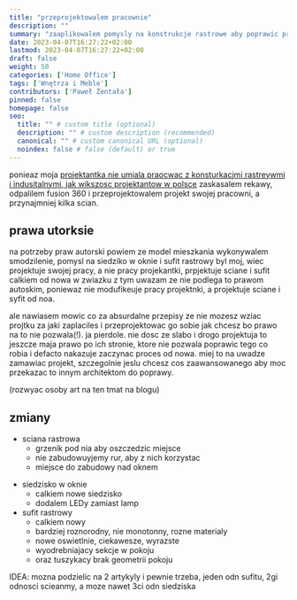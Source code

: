 ```yaml
---
title: "przeprojektowalem pracownie"
description: ""
summary: "zaaplikowalem pomysly na konstrukcje rastrowe aby poprawic projekt pracowni od projektantki"
date: 2023-04-07T16:27:22+02:00
lastmod: 2023-04-07T16:27:22+02:00
draft: false
weight: 50
categories: ['Home Office']
tags: ['Wnętrza i Meble']
contributors: ['Paweł Żentała']
pinned: false
homepage: false
seo:
  title: "" # custom title (optional)
  description: "" # custom description (recommended)
  canonical: "" # custom canonical URL (optional)
  noindex: false # false (default) or true
---
```



ponieaz moja [projektantka nie umiala praocwac z konsturkacjmi rastreywmi i indusitalnymi, jak wikszosc projektantow w polsce]() zaskasalem rekawy, odpalilem fusion 360 i przeprojektowalem projekt swojej pracowni, a przynajmniej kilka scian.

## prawa utorksie
na potrzeby praw autorski powiem ze model mieszkania wykonywalem smodzilenie, pomysl na siedziko w oknie i sufit rastrowy byl moj, wiec projektuje swojej pracy, a nie pracy projekantki, prpjektuje sciane i sufit calkiem od nowa w zwiazku z tym uwazam ze nie podlega to prawom autoskim, poniewaz nie modufikeuje pracy projektnki, a projektuje sciane i syfit od noa.

ale nawiasem mowic co za absurdalne przepisy ze nie mozesz wziac projtku za jaki zaplaciles i przeprojektowac go sobie jak chcesz bo prawo na to nie pozwala(!). ja pierdole. nie dosc ze slabo i drogo projektuja to jeszcze maja prawo po ich stronie, ktore nie pozwala poprawic tego co robia i defacto nakazuje zaczynac proces od nowa. miej to na uwadze zamawiac projekt, szczegolnie jeslu chcesz cos zaawansowanego aby moc przekazac to innym architektom do poprawy.

(rozwyac osoby art na ten tmat na blogu)

## zmiany
- sciana rastrowa
  * grzenik pod nia aby oszczedzic miejsce
  * nie zabudowuyjemy rur, aby z nich korzystac
  * miejsce do zabudowy nad oknem
* siedzisko w oknie
  * calkiem nowe siedzisko
  * dodalem LEDy zamiast lamp
* sufit rastrowy
  * calkiem nowy
  * bardziej roznorodny, nie monotonny, rozne materialy
  * nowe oswietlnie, ciekawesze, wyrazste
  * wyodrebniajacy sekcje w pokoju
  * oraz tuszykacy brak geometrii pokoju

IDEA: mozna podzielic na 2 artykyly i pewnie trzeba, jeden odn sufitu, 2gi odnosci scieanmy, a moze nawet 3ci odn siedziska
